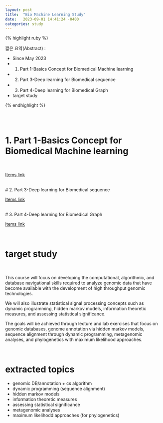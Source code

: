 ```yaml
---
layout: post
title:  "Bio Machine Learning Study"
date:   2023-09-01 14:41:24 -0400
categories: study
---
```







{% highlight ruby %}


짧은 요약(Abstract) :   
* Since May 2023    
* 1. Part 1-Basics Concept for Biomedical Machine learning
* 2. Part 3-Deep learning for Biomedical sequence
* 3. Part 4-Deep learning for Biomedical Graph
* target study  

{% endhighlight %}  

<br/>


<br/>

# 1. Part 1-Basics Concept for Biomedical Machine learning
<br/>

[Items link](https://drive.google.com/drive/folders/1n5k0fh6Ts0n50vg1p3qiGbL0J2HQ2Ub4?usp=drive_link)

<br/>
# 2. Part 3-Deep learning for Biomedical sequence
<br/>

[Items link](https://drive.google.com/drive/folders/10tNLY_8ssP-727V_UCXmNg3Q13HjM2wh?usp=drive_link)

<br/>
# 3. Part 4-Deep learning for Biomedical Graph
<br/>

[Items link](https://drive.google.com/drive/folders/1LaM0PPZEhHYNstp78hqtICv8FRjuxY1J?usp=drive_link)

<br/>


# target study  

<br/>

This course will focus on developing the computational, algorithmic, and database navigational skills required to analyze genomic data that have become available with the development of high throughput genomic technologies.   


We will also illustrate statistical signal processing concepts such as dynamic programming, hidden markov models, information theoretic measures, and assessing statistical significance.   


The goals will be achieved through lecture and lab exercises that focus on genomic databases, genome annotation via hidden markov models, sequence alignment through dynamic programming, metagenomic analyses, and phylogenetics with maximum likelihood approaches.    

<br/>

# extracted topics  

* genomic DB/annotation + cs algorithm  
* dynamic programming (sequence alignment)    
* hidden markov models  
* information theoretic measures  
* assessing statistical significance  
* metagenomic analyses  
* maximum likelihodd approaches (for phylogenetics)  


<br/>
